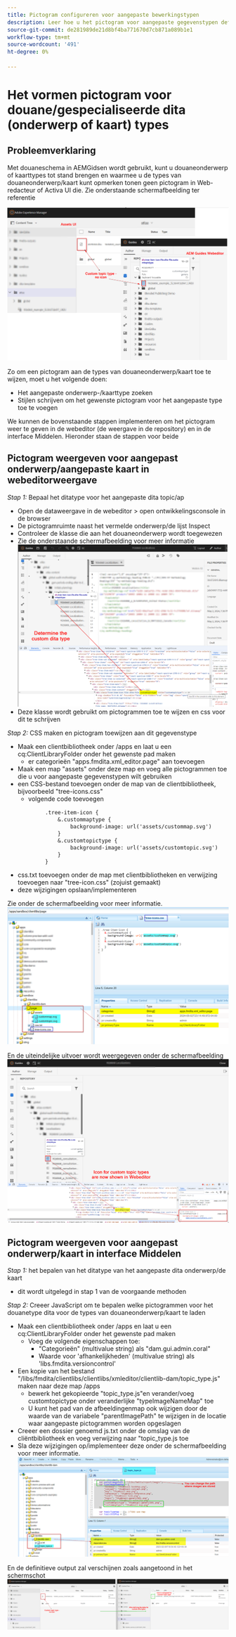 ```yaml
---
title: Pictogram configureren voor aangepaste bewerkingstypen
description: Leer hoe u het pictogram voor aangepaste gegevenstypen definieert, zodat het pictogram op een andere gebruikersinterface wordt weergegeven in AEM
source-git-commit: de281989de21d8bf4ba771670d7cb871a089b1e1
workflow-type: tm+mt
source-wordcount: '491'
ht-degree: 0%

---
```


# Het vormen pictogram voor douane/gespecialiseerde dita (onderwerp of kaart) types


## Probleemverklaring

Met douaneschema in AEMGidsen wordt gebruikt, kunt u douaneonderwerp of kaarttypes tot stand brengen en waarmee u de types van douaneonderwerp/kaart kunt opmerken tonen geen pictogram in Web-redacteur of Activa UI die. Zie onderstaande schermafbeelding ter referentie

![screenshot ter referentie](../assets/authoring/custom-ditatype-icon-notshown.png)


Zo om een pictogram aan de types van douaneonderwerp/kaart toe te wijzen, moet u het volgende doen:
- Het aangepaste onderwerp-/kaarttype zoeken
- Stijlen schrijven om het gewenste pictogram voor het aangepaste type toe te voegen


We kunnen de bovenstaande stappen implementeren om het pictogram weer te geven in de webeditor (de weergave in de repository) en in de interface Middelen. Hieronder staan de stappen voor beide


## Pictogram weergeven voor aangepast onderwerp/aangepaste kaart in webeditorweergave

_Stap 1:_ Bepaal het ditatype voor het aangepaste dita topic/ap
- Open de dataweergave in de webeditor > open ontwikkelingsconsole in de browser
- De pictogramruimte naast het vermelde onderwerp/de lijst Inspect
- Controleer de klasse die aan het douaneonderwerp wordt toegewezen
- Zie de onderstaande schermafbeelding voor meer informatie ![Zie de schermafbeelding](../assets/authoring/custom-ditatype-icon-knowditatype.png)
- Deze klasse wordt gebruikt om pictogrammen toe te wijzen en css voor dit te schrijven

_Stap 2:_ CSS maken en pictogram toewijzen aan dit gegevenstype
- Maak een clientbibliotheek onder /apps en laat u een cq:ClientLibraryFolder onder het gewenste pad maken
   - er categorieën &quot;apps.fmdita.xml_editor.page&quot; aan toevoegen
- Maak een map &quot;assets&quot; onder deze map en voeg alle pictogrammen toe die u voor aangepaste gegevenstypen wilt gebruiken
- een CSS-bestand toevoegen onder de map van de clientbibliotheek, bijvoorbeeld &quot;tree-icons.css&quot;
   - volgende code toevoegen

```
            .tree-item-icon {
                &.custommaptype {
                    background-image: url('assets/custommap.svg')
                }
                &.customtopictype {
                    background-image: url('assets/customtopic.svg')
                }
            }
```

- css.txt toevoegen onder de map met clientbibliotheken en verwijzing toevoegen naar &quot;tree-icon.css&quot; (zojuist gemaakt)
- deze wijzigingen opslaan/implementeren

Zie onder de schermafbeelding voor meer informatie.
![Screenshot vernieuwen](../assets/authoring/custom-ditatype-icon-define-webeditor-styles.png)

En de uiteindelijke uitvoer wordt weergegeven onder de schermafbeelding
![weergegeven in schermafbeelding](../assets/authoring/custom-ditatype-icon-webeditor-showstyles.png)


## Pictogram weergeven voor aangepast onderwerp/kaart in interface Middelen

_Stap 1:_ het bepalen van het ditatype van het aangepaste dita onderwerp/de kaart
- dit wordt uitgelegd in stap 1 van de voorgaande methoden

_Stap 2:_ Creeer JavaScript om te bepalen welke pictogrammen voor het douanetype dita voor de types van douaneonderwerp/kaart te laden
- Maak een clientbibliotheek onder /apps en laat u een cq:ClientLibraryFolder onder het gewenste pad maken
   - Voeg de volgende eigenschappen toe:
      - &quot;Categorieën&quot; (multivalue string) als &quot;dam.gui.admin.coral&quot;
      - Waarde voor &#39;afhankelijkheden&#39; (multivalue string) als &#39;libs.fmdita.versioncontrol&#39;
- Een kopie van het bestand &quot;/libs/fmdita/clientlibs/clientlibs/xmleditor/clientlib-dam/topic_type.js&quot; maken naar deze map /apps
   - bewerk het gekopieerde &quot;topic_type.js&quot;en verander/voeg customtopictype onder veranderlijke &quot;typeImageNameMap&quot; toe
   - U kunt het pad van de afbeeldingenmap ook wijzigen door de waarde van de variabele &quot;parentImagePath&quot; te wijzigen in de locatie waar aangepaste pictogrammen worden opgeslagen
- Creeer een dossier genoemd js.txt onder de omslag van de cliëntbibliotheek en voeg verwijzing naar &quot;topic_type.js toe
- Sla deze wijzigingen op/implementeer deze onder de schermafbeelding voor meer informatie.
  ![Screenshot vernieuwen](../assets/authoring/custom-ditatype-icon-define-assetsui-styles.png)

En de definitieve output zal verschijnen zoals aangetoond in het schermschot ![weergegeven in schermafbeelding](../assets/authoring/custom-ditatype-icon-assetsui-showstyles.png)